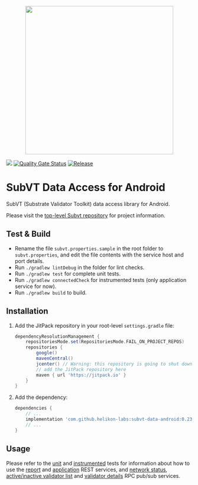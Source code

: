 <p align="center">
	<img width="400" src="https://raw.githubusercontent.com/helikon-labs/subvt/main/assets/design/logo/subvt_logo_blue.png">
</p>

![](https://github.com/helikon-labs/subvt-data-android/actions/workflows/gradle_lint_and_test.yml/badge.svg)
[![Quality Gate Status](https://sonarcloud.io/api/project_badges/measure?project=helikon-labs_subvt-data-android&metric=alert_status)](https://sonarcloud.io/summary/new_code?id=helikon-labs_subvt-data-android)
[![Release](https://jitpack.io/v/helikon-labs/subvt-data-android.svg)](https://jitpack.io/#helikon-labs/subvt-data-android)

# SubVT Data Access for Android

SubVT (Substrate Validator Toolkit) data access library for Android.

Please visit the [top-level Subvt repository](https://github.com/helikon-labs/subvt) for project
information.

## Test & Build

- Rename the file `subvt.properties.sample` in the root folder to `subvt.properties`, and edit
  the file contents with the service host and port details.
- Run `./gradlew lintDebug` in the folder for lint checks.
- Run `./gradlew test` for complete unit tests.
- Run `./gradlew connectedCheck` for instrumented tests (only application service for now).
- Run `./gradlew build` to build.

## Installation

1. Add the JitPack repository in your root-level `settings.gradle` file:

    ```gradle
    dependencyResolutionManagement {
        repositoriesMode.set(RepositoriesMode.FAIL_ON_PROJECT_REPOS)
        repositories {
            google()
            mavenCentral()
            jcenter() // Warning: this repository is going to shut down soon
            // add the JitPack repository here
            maven { url 'https://jitpack.io' }
        }
    }
    ```

2. Add the dependency:

    ```gradle
    dependencies {
        // ...
        implementation 'com.github.helikon-labs:subvt-data-android:0.23.0'
        // ...
    }
    ```

## Usage

Please refer to the [unit](https://github.com/helikon-labs/subvt-data-android/tree/main/subvt-data/src/test/java/io/helikon/subvt/data)
and [instrumented](https://github.com/helikon-labs/subvt-data-android/tree/main/subvt-data/src/androidTest/java/io/helikon/subvt/data) tests for information about how to use the
[report](https://github.com/helikon-labs/subvt-data-android/blob/main/subvt-data/src/test/java/io/helikon/subvt/data/ReportServiceTest.kt)
and [application](https://github.com/helikon-labs/subvt-data-android/blob/main/subvt-data/src/androidTest/java/io/helikon/subvt/data/AppServiceInstrumentedTest.kt) REST services,
and [network status](https://github.com/helikon-labs/subvt-data-android/blob/main/subvt-data/src/test/java/io/helikon/subvt/data/NetworkStatusServiceTest.kt),
[active/inactive validator list](https://github.com/helikon-labs/subvt-data-android/blob/main/subvt-data/src/test/java/io/helikon/subvt/data/ValidatorListServiceTest.kt) and
[validator details](https://github.com/helikon-labs/subvt-data-android/blob/main/subvt-data/src/test/java/io/helikon/subvt/data/ValidatorDetailsServiceTest.kt) RPC pub/sub services.
